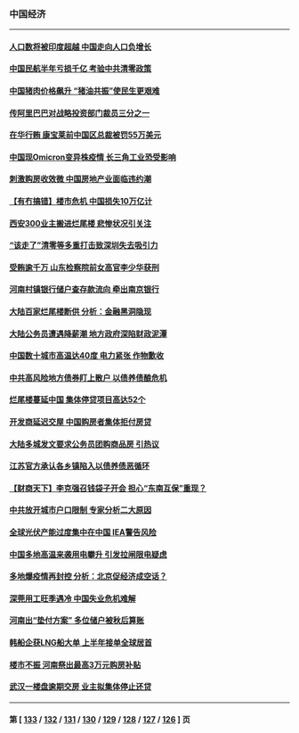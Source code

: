 ### 中国经济
---
#### [人口数将被印度超越 中国走向人口负增长](../../pages/ncid283/n13781026.md) 
#### [中国民航半年亏损千亿 考验中共清零政策](../../pages/ncid283/n13781001.md) 
#### [中国猪肉价格飙升 “猪油共振”使民生更艰难](../../pages/ncid283/n13780987.md) 
#### [传阿里巴巴对战略投资部门裁员三分之一](../../pages/ncid283/n13780927.md) 
#### [在华行贿 康宝莱前中国区总裁被罚55万美元](../../pages/ncid283/n13780527.md) 
#### [中国现Omicron变异株疫情 长三角工业恐受影响](../../pages/ncid283/n13780940.md) 
#### [刺激购房收效微 中国房地产业面临违约潮](../../pages/ncid283/n13780899.md) 
#### [【有冇搞错】楼市危机 中国损失10万亿计](../../pages/ncid283/n13780544.md) 
#### [西安300业主搬进烂尾楼 悲惨状况引关注](../../pages/ncid283/n13780665.md) 
#### [“该走了”清零等多重打击致深圳失去吸引力](../../pages/ncid283/n13780442.md) 
#### [受贿逾千万 山东检察院前女高官李少华获刑](../../pages/ncid283/n13780407.md) 
#### [河南村镇银行储户查存款流向 牵出南京银行](../../pages/ncid283/n13780313.md) 
#### [大陆百家烂尾楼断供 分析：金融黑洞隐现](../../pages/ncid283/n13780360.md) 
#### [大陆公务员遭遇降薪潮 地方政府深陷财政泥潭](../../pages/ncid283/n13780273.md) 
#### [中国数十城市高温达40度 电力紧张 作物歉收](../../pages/ncid283/n13780174.md) 
#### [中共高风险地方债券盯上散户 以债养债酿危机](../../pages/ncid283/n13779808.md) 
#### [烂尾楼蔓延中国 集体停贷项目高达52个](../../pages/ncid283/n13780043.md) 
#### [开发商延迟交屋 中国购房者集体拒付房贷](../../pages/ncid283/n13779800.md) 
#### [大陆多城发文要求公务员团购商品房 引热议](../../pages/ncid283/n13779913.md) 
#### [江苏官方承认各乡镇陷入以债养债恶循环](../../pages/ncid283/n13779815.md) 
#### [【财商天下】李克强召钱袋子开会 担心“东南互保”重现？](../../pages/ncid283/n13779421.md) 
#### [中共放开城市户口限制 专家分析二大原因](../../pages/ncid283/n13779354.md) 
#### [全球光伏产能过度集中在中国 IEA警告风险](../../pages/ncid283/n13779418.md) 
#### [中国多地高温来袭用电攀升 引发拉闸限电疑虑](../../pages/ncid283/n13779376.md) 
#### [多地爆疫情再封控 分析：北京促经济成空话？](../../pages/ncid283/n13779188.md) 
#### [深莞用工旺季遇冷 中国失业危机难解](../../pages/ncid283/n13779351.md) 
#### [河南出“垫付方案” 多位储户被秋后算账](../../pages/ncid283/n13779371.md) 
#### [韩船企获LNG船大单 上半年接单全球居首](../../pages/ncid283/n13779328.md) 
#### [楼市不振 河南祭出最高3万元购房补贴](../../pages/ncid283/n13779066.md) 
#### [武汉一楼盘逾期交房 业主拟集体停止还贷](../../pages/ncid283/n13779051.md) 

---
#### 第 [ [133](./133.md) / [132](./132.md) / [131](./131.md) / [130](./130.md) / [129](./129.md) / [128](./128.md) / [127](./127.md) / [126](./126.md) ] 页
